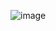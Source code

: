 ![image](https://user-images.githubusercontent.com/51505384/212559467-d7f103c9-f016-43ec-8d58-39329777a667.png)